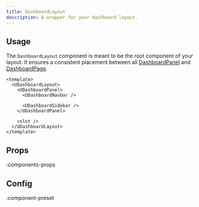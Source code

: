 ```yaml
---
title: DashboardLayout
description: A wrapper for your dashboard layout.
---
```


## Usage

The `DashboardLayout` component is meant to be the root component of your layout. It ensures a consistent placement between all [DashboardPanel](/ui/components/dashboard-panel) and [DashboardPage](/ui/components/dashboard-page).

```vue [example.vue]
<template>
  <UDashboardLayout>
    <UDashboardPanel>
      <UDashboardNavbar />

      <UDashboardSidebar />
    </UDashboardPanel>

    <slot />
  </UDashboardLayout>
</template>
```

## Props

:components-props

## Config

:component-preset

